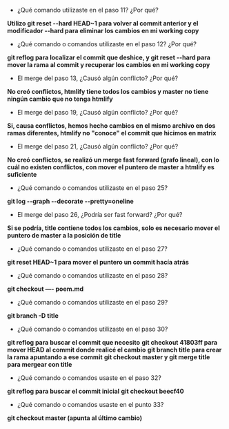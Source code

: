 - ¿Qué comando utilizaste en el paso 11? ¿Por qué?

**Utilizo git reset --hard HEAD~1 para volver al commit anterior y el modificador --hard para eliminar los cambios en mi working copy**

- ¿Qué comando o comandos utilizaste en el paso 12? ¿Por qué?

**git reflog para localizar el commit que deshice, y git reset --hard para mover la rama al commit y recuperar los cambios en mi working copy**


- El merge del paso 13, ¿Causó algún conflicto? ¿Por qué?

**No creó conflictos, htmlify tiene todos los cambios y master no tiene ningún cambio que no tenga htmlify**

- El merge del paso 19, ¿Causó algún conflicto? ¿Por qué?

**Si, causa conflictos, hemos hecho cambios en el mismo archivo en dos ramas diferentes, htmlify no "conoce" el commit que hicimos en matrix**

- El merge del paso 21, ¿Causó algún conflicto? ¿Por qué?

**No creó conflictos, se realizó un merge fast forward (grafo lineal), con lo cuál no existen conflictos, con mover el puntero de master a htmlify es suficiente**

- ¿Qué comando o comandos utilizaste en el paso 25?

**git log --graph --decorate --pretty=oneline**

- El merge del paso 26, ¿Podría ser fast forward? ¿Por qué?

**Si se podría, title contiene todos los cambios, solo es necesario mover el puntero de master a la posición de title**


- ¿Qué comando o comandos utilizaste en el paso 27?

**git reset HEAD~1 para mover el puntero un commit hacía atrás**


- ¿Qué comando o comandos utilizaste en el paso 28?

**git checkout —- poem.md**

- ¿Qué comando o comandos utilizaste en el paso 29?

**git branch -D title**


- ¿Qué comando o comandos utilizaste en el paso 30?

**git reflog para buscar el commit que necesito**
**git checkout 41803ff para mover HEAD al commit donde realicé el cambio**
**git branch title para crear la rama apuntando a ese commit**
**git checkout master y git merge title para mergear con title**


- ¿Qué comando o comandos usaste en el paso 32?

**git reflog para buscar el commit inicial**
**git checkout beecf40**

- ¿Qué comando o comandos usaste en el punto 33?

**git checkout master (apunta al último cambio)**